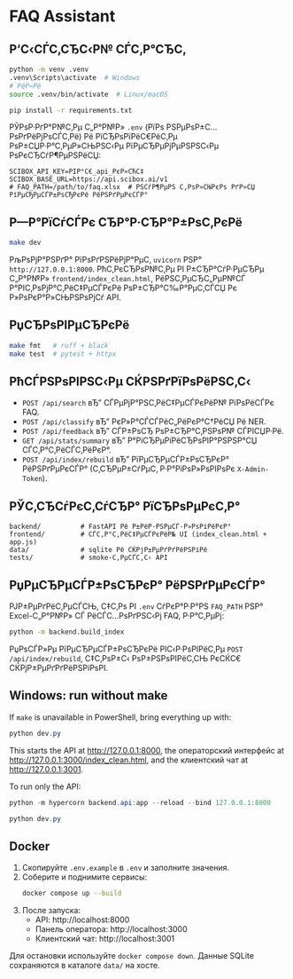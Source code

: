 ﻿# FAQ Assistant



## Р‘С‹СЃС‚СЂС‹Р№ СЃС‚Р°СЂС‚

```bash
python -m venv .venv
.venv\Scripts\activate  # Windows
# РёР»Рё
source .venv/bin/activate  # Linux/macOS

pip install -r requirements.txt
```

РЎРѕР·РґР°Р№С‚Рµ С„Р°Р№Р» `.env` (РїРѕ РЅРµРѕР±С…РѕРґРёРјРѕСЃС‚Рё) Рё РїСЂРѕРїРёС€РёС‚Рµ РѕР±СЏР·Р°С‚РµР»СЊРЅС‹Рµ РїРµСЂРµРјРµРЅРЅС‹Рµ РѕРєСЂСѓР¶РµРЅРёСЏ:

```env
SCIBOX_API_KEY=РІР°С€_api_РєР»СЋС‡
SCIBOX_BASE_URL=https://api.scibox.ai/v1
# FAQ_PATH=/path/to/faq.xlsx  # РЅСѓР¶РµРЅ С‚РѕР»СЊРєРѕ РґР»СЏ РїРµСЂРµСЃР±РѕСЂРєРё РёРЅРґРµРєСЃР°
```

## Р—Р°РїСѓСЃРє СЂР°Р·СЂР°Р±РѕС‚РєРё

```bash
make dev
```

РљРѕРјР°РЅРґР° РїРѕРґРЅРёРјР°РµС‚ `uvicorn` РЅР° `http://127.0.0.1:8000`. РћС‚РєСЂРѕР№С‚Рµ РІ Р±СЂР°СѓР·РµСЂРµ С„Р°Р№Р» `frontend/index_clean.html`, РёРЅС‚РµСЂС„РµР№СЃ Р°РІС‚РѕРјР°С‚РёС‡РµСЃРєРё РѕР±СЂР°С‰Р°РµС‚СЃСЏ Рє Р»РѕРєР°Р»СЊРЅРѕРјСѓ API.

## РџСЂРѕРІРµСЂРєРё

```bash
make fmt   # ruff + black
make test  # pytest + httpx
```

## РћСЃРЅРѕРІРЅС‹Рµ СЌРЅРґРїРѕРёРЅС‚С‹

- `POST /api/search` вЂ” СЃРµРјР°РЅС‚РёС‡РµСЃРєРёР№ РїРѕРёСЃРє FAQ.
- `POST /api/classify` вЂ” РєР»Р°СЃСЃРёС„РёРєР°С†РёСЏ Рё NER.
- `POST /api/feedback` вЂ” СЃР±РѕСЂ РѕР±СЂР°С‚РЅРѕР№ СЃРІСЏР·Рё.
- `GET /api/stats/summary` вЂ” Р°РіСЂРµРіРёСЂРѕРІР°РЅРЅР°СЏ СЃС‚Р°С‚РёСЃС‚РёРєР°.
- `POST /api/index/rebuild` вЂ” РїРµСЂРµСЃР±РѕСЂРєР° РёРЅРґРµРєСЃР° (С‚СЂРµР±СѓРµС‚ Р·Р°РіРѕР»РѕРІРѕРє `X-Admin-Token`).

## РЎС‚СЂСѓРєС‚СѓСЂР° РїСЂРѕРµРєС‚Р°

```
backend/          # FastAPI Рё Р±РёР·РЅРµСЃ-Р»РѕРіРёРєР°
frontend/         # СЃС‚Р°С‚РёС‡РµСЃРєРёР№ UI (index_clean.html + app.js)
data/             # sqlite Рё СЌРјР±РµРґРґРёРЅРіРё
tests/            # smoke-С‚РµСЃС‚С‹ API
```

## РџРµСЂРµСЃР±РѕСЂРєР° РёРЅРґРµРєСЃР°

РЈР±РµРґРёС‚РµСЃСЊ, С‡С‚Рѕ РІ `.env` СѓРєР°Р·Р°РЅ `FAQ_PATH` РЅР° Excel-С„Р°Р№Р» СЃ РёСЃС…РѕРґРЅС‹Рј FAQ, Р·Р°С‚РµРј:

```bash
python -m backend.build_index
```

РџРѕСЃР»Рµ РїРµСЂРµСЃР±РѕСЂРєРё РІС‹Р·РѕРІРёС‚Рµ `POST /api/index/rebuild`, С‡С‚РѕР±С‹ РѕР±РЅРѕРІРёС‚СЊ РєСЌС€ СЌРјР±РµРґРґРёРЅРіРѕРІ.
## Windows: run without make

If `make` is unavailable in PowerShell, bring everything up with:

```powershell
python dev.py
```

This starts the API at http://127.0.0.1:8000, the операторский интерфейс at http://127.0.0.1:3000/index_clean.html, and the клиентский чат at http://127.0.0.1:3001.

To run only the API:

```powershell
python -m hypercorn backend.api:app --reload --bind 127.0.0.1:8000
```

```powershell
python dev.py
```

## Docker

1. Скопируйте `.env.example` в `.env` и заполните значения.
2. Соберите и поднимите сервисы:
   ```bash
   docker compose up --build
   ```
3. После запуска:
   - API: http://localhost:8000
   - Панель оператора: http://localhost:3000
   - Клиентский чат: http://localhost:3001

Для остановки используйте `docker compose down`. Данные SQLite сохраняются в каталоге `data/` на хосте.
